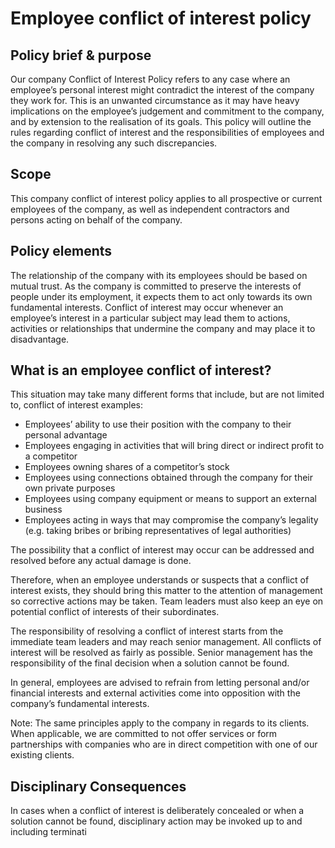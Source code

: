 # Employee conflict of interest policy
## Policy brief & purpose
Our company Conflict of Interest Policy refers to any case where an employee’s personal interest might contradict the interest of the company they work for. This is an unwanted circumstance as it may have heavy implications on the employee’s judgement and commitment to the company, and by extension to the realisation of its goals. 
This policy will outline the rules regarding conflict of interest and the responsibilities of employees and the company in resolving any such discrepancies.

## Scope
This company conflict of interest policy applies to all prospective or current employees of the company, as well as independent contractors and persons acting on behalf of the company.

## Policy elements
The relationship of the company with its employees should be based on mutual trust. As the company is committed to preserve the interests of people under its employment, it expects them to act only towards its own fundamental interests.
Conflict of interest may occur whenever an employee’s interest in a particular subject may lead them to actions, activities or relationships that undermine the company and may place it to disadvantage.

## What is an employee conflict of interest?
This situation may take many different forms that include, but are not limited to, conflict of interest examples:
* Employees’ ability to use their position with the company to their personal advantage
*	Employees engaging in activities that will bring direct or indirect profit to a competitor
*	Employees owning shares of a competitor’s stock
*	Employees using connections obtained through the company for their own private purposes
*	Employees using company equipment or means to support an external business
*	Employees acting in ways that may compromise the company’s legality (e.g. taking bribes or bribing representatives of legal authorities)

The possibility that a conflict of interest may occur can be addressed and resolved before any actual damage is done.

Therefore, when an employee understands or suspects that a conflict of interest exists, they should bring this matter to the attention of management so corrective actions may be taken. Team leaders must also keep an eye on potential conflict of interests of their subordinates.

The responsibility of resolving a conflict of interest starts from the immediate team leaders and may reach senior management. All conflicts of interest will be resolved as fairly as possible. Senior management has the responsibility of the final decision when a solution cannot be found.

In general, employees are advised to refrain from letting personal and/or financial interests and external activities come into opposition with the company’s fundamental interests.

Note: The same principles apply to the company in regards to its clients. When applicable, we are committed to not offer services or form partnerships with companies who are in direct competition with one of our existing clients.

## Disciplinary Consequences
In cases when a conflict of interest is deliberately concealed or when a solution cannot be found, disciplinary action may be invoked up to and including terminati
